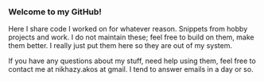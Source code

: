 ### Welcome to my GitHub!

Here I share code I worked on for whatever reason. Snippets from hobby projects and work. I do not maintain these; feel free to build on them, make them better. I really just put them here so they are out of my system.

If you have any questions about my stuff, need help using them, feel free to contact me at nikhazy.akos at gmail. I tend to answer emails in a day or so.


<!--
**akosnikhazy/akosnikhazy** is a ✨ _special_ ✨ repository because its `README.md` (this file) appears on your GitHub profile.

Here are some ideas to get you started:

- 🔭 I’m currently working on ...
- 🌱 I’m currently learning ...
- 👯 I’m looking to collaborate on ...
- 🤔 I’m looking for help with ...
- 💬 Ask me about ...
- 📫 How to reach me: ...
- 😄 Pronouns: ...
- ⚡ Fun fact: ...
-->
